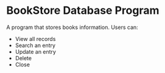 # BookStore Database Program 

A program that stores books information.
Users can:
* View all records
* Search an entry
* Update an entry
* Delete
* Close
<br /><br />

<ima src="program.png" alt="program screenshot">